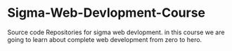 # Sigma-Web-Devlopment-Course
Source code Repositories for sigma web devlopment. in this course we are going to learn about complete web development from zero to hero.